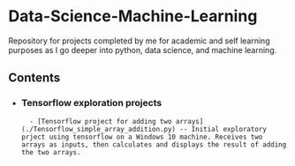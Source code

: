 # Data-Science-Machine-Learning
Repository for projects completed by me for academic and self learning purposes as I go deeper into python, data science, and machine learning.

## Contents

- ### Tensorflow exploration projects

        - [Tensorflow project for adding two arrays] (./Tensorflow_simple_array_addition.py) -- Initial exploratory prject using tensorflow on a Windows 10 machine. Receives two arrays as inputs, then calculates and displays the result of adding the two arrays.
